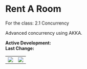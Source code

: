 # Rent A Room
For the class: 2.1 Concurrency

Advanced concurrency using AKKA.

**Active Development:** <br>
**Last Change:** <br>

| | |
| :---: | :---: |
| ![](/Screenshots/.png) | ![](/Screenshots/.png) |

